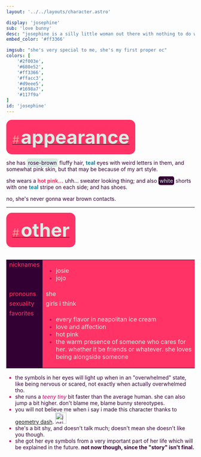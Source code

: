 ```yaml
---
layout: '../../layouts/character.astro'

display: 'josephine'
sub: 'love bunny'
desc: "josephine is a silly little woman out there with nothing to do with her life, other than talk to her friends; and she's 20 years old, what a loser. she ocassionally goes out and do stuff like the regular adult. she does not have a job right now."
embed_color: '#ff3366'

imgsub: "she's very special to me, she's my first proper oc"
colors: [
    '#2f003e',
    '#680e52',
    '#ff3366',
    '#ffacc3',
    '#d9eee5',
    '#1698a7',
    '#117f9a'
]
id: 'josephine'
---
```

<style>
    :root {
        --header-color: #303;
        --header-logo-color-1: #d9eee5;
        --header-logo-color-2: #f36;

        --col-bright: #d9eee5;
        --col-light: #fe9693;
        --col-main: #f36;
        --col-dim: #c06;
        --col-dark: #303;

        --col-bg: #d9eee5;
        --col-char-bg: #117f9a;

        --col-link: #f36;
        --col-link-hover: #f795b6
    }

    html {
        color: var(--col-dark);
    }

    i {
        text-decoration: italic;
        color: var(--col-dim);
    }

    .white {
        color: var(--col-bright);
        background-color: var(--col-dark);
        padding: 3px;
        border-radius: 5px;
    }

    .black {
        color: #2f003e;
        background-color: var(--col-bright);
        padding: 3px;
        border-radius: 5px;
    }

    li::marker {
        color: var(--col-dim);  
    }

    table {
        color: var(--col-bright);
    }
    
    td {
        background-color: var(--col-main);
    }

    td.name {
        background-color: var(--col-dark);
        color: var(--col-main);
        box-shadow: unset;
        align-content: start;
    }
</style>

<section id="appearance" style="text-align: left">

<div style="background-color: var(--col-main); padding: 16px; border-radius: 15px; width: fit-content;">
<a href="#appearance">
<span style="font-size: 30px; color: var(--col-light)">#</span>
<span style="font-weight: bolder; font-size: 50px; margin: 0; margin-top: 30px; color: var(--col-bright)">
appearance
</span>
</a>
</div>

she has <span class="black">rose-brown</span> fluffy hair, <span style="color:#117f9a;font-weight: bold;">teal</span> eyes with weird letters in them, and somewhat pink skin, but that may be because of my art style.

she wears a <span style="color:#f36;font-weight: bold;">hot pink...</span> uhh... sweater looking thing; and also <span class="white">white</span> shorts with one <span style="color:#117f9a;font-weight: bold;">teal</span> stripe on each side; and has shoes.

no, she's never gonna wear brown contacts.

</section>

<hr>
<section id="other" style="text-align: left">

<div style="background-color: var(--col-main); padding: 16px; border-radius: 15px; width: fit-content;">
<a href="#other">
<span style="font-size: 30px; color: var(--col-light)">#</span>
<span style="font-weight: bolder; font-size: 50px; margin: 0; margin-top: 30px; color: var(--col-bright)">
other
</span>
</a>
</div>

<br>
<table>

<tr>
    <td class="name">nicknames</td>
    <td>

- josie
- jojo

</td>
</tr>

<tr>
    <td class="name">pronouns</td>
    <td>she</td>
</tr>

<tr>
    <td class="name">sexuality</td>
    <td>girls i think</td>
</tr>

<tr>
    <td class="name">favorites</td>
    <td>

- every flavor in neapolitan ice cream
- love and affection
- hot pink
- the warm presence of someone who cares for her. whether it be friends or whatever. she loves being alongside someone

</td>
</tr>
</table>

- the symbols in her eyes will light up when in an "overwhelmed" state, like being nervous or scared, not exactly when actually overwhelmed tho.
- she runs a <i>teeny tiny</i> bit faster than the average human. she can also jump a bit higher. don't blame me, blame bunny stereotypes.
- you will not believe me when i say i made this character thanks to <a href="https://store.steampowered.com/app/322170/">geometry dash</a>. <img src="/characters/josephine/fuck.png" width="30" title="josie in square game"/>
- she's a bit shy, and doesn't talk much; doesn't mean she doesn't like you though.
- she got her eye symbols from a very important part of her life which will be explained in the future. **not now though, since the "story" isn't final.**

</section>